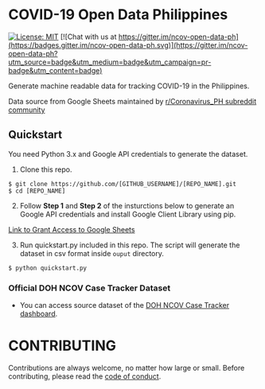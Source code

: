 # COVID-19 Open Data Philippines

[![License: MIT](https://img.shields.io/badge/License-MIT-blue.svg)](https://raw.githubusercontent.com/altcoder/ncov-open-data-ph/master/LICENSE)
[![Chat with us at https://gitter.im/ncov-open-data-ph](https://badges.gitter.im/ncov-open-data-ph.svg)](https://gitter.im/ncov-open-data-ph?utm_source=badge&utm_medium=badge&utm_campaign=pr-badge&utm_content=badge)

Generate machine readable data for tracking COVID-19 in the Philippines. 

Data source from Google Sheets maintained by [r/Coronavirus_PH subreddit
community](https://docs.google.com/spreadsheets/d/1wdxIwD0b58znX4UrH6JJh_0IhnZP0YWn23Uqs7lHB6Q/edit#gid=0)

## Quickstart

You need Python 3.x and Google API credentials to generate the dataset.

1. Clone this repo.

```
$ git clone https://github.com/[GITHUB_USERNAME]/[REPO_NAME].git
$ cd [REPO_NAME]
```

2. Follow **Step 1** and **Step 2** of the insturctions below to generate
   an Google API credentials and install Google Client Library using pip.

[Link to Grant Access to Google Sheets](https://developers.google.com/sheets/api/quickstart/python)


3. Run quickstart.py included in this repo. The script will generate the dataset
   in csv format inside `ouput` directory.

```
$ python quickstart.py
```

### Official DOH NCOV Case Tracker Dataset
- You can access source dataset of the [DOH NCOV Case Tracker dashboard](https://ncovtracker.doh.gov.ph/). 

# CONTRIBUTING

Contributions are always welcome, no matter how large or small. Before contributing,
please read the [code of conduct](.github/CODE_OF_CONDUCT.md).

